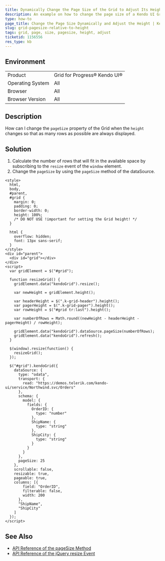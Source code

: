 ```yaml
---
title: Dynamically Change the Page Size of the Grid to Adjust Its Height
description: An example on how to change the page size of a Kendo UI Grid so that it displays as many rows as possible within the available height.
type: how-to
page_title: Change the Page Size Dynamically and Adjust the Height | Kendo UI Grid
slug: grid-pagesize-relative-to-height
tags: grid, page, size, pagesize, height, adjust
ticketid: 1156556
res_type: kb
---
```


## Environment

<table>
 <tr>
  <td>Product</td>
  <td>Grid for Progress® Kendo UI®</td>
 </tr>
 <tr>
  <td>Operating System</td>
  <td>All</td>
 </tr>
 <tr>
  <td>Browser</td>
  <td>All</td>
 </tr>
 <tr>
  <td>Browser Version</td>
  <td>All</td>
 </tr>
</table>

## Description

How can I change the `pageSize` property of the Grid when the `height` changes so that as many rows as possible are always displayed.

## Solution

1. Calculate the number of rows that will fit in the available space by subscribing to the `resize` event of the `window` element.
1. Change the `pageSize` by using the `pageSize` method of the dataSource.

```dojo
<style>
  html,
  body,
  #parent,
  #grid {
    margin: 0;
    padding: 0;
    border-width: 0;
    height: 100%;
    /* DO NOT USE !important for setting the Grid height! */
  }

  html {
    overflow: hidden;
    font: 13px sans-serif;
  }
</style>
<div id="parent">
  <div id="grid"></div>
</div>
<script>
  var gridElement = $("#grid");

  function resizeGrid() {
    gridElement.data("kendoGrid").resize();

    var newHeight = gridElement.height();

    var headerHeight = $(".k-grid-header").height();
    var pagerHeight = $(".k-grid-pager").height();
    var rowHeight = $("#grid tr:last").height();

    var numberOfRows = Math.round((newHeight - headerHeight - pagerHeight) / rowHeight);

    gridElement.data("kendoGrid").dataSource.pageSize(numberOfRows);
    gridElement.data("kendoGrid").refresh();
  }

  $(window).resize(function() {
    resizeGrid();
  });

  $("#grid").kendoGrid({
    dataSource: {
      type: "odata",
      transport: {
        read: "https://demos.telerik.com/kendo-ui/service/Northwind.svc/Orders"
      },
      schema: {
        model: {
          fields: {
            OrderID: {
              type: "number"
            },
            ShipName: {
              type: "string"
            },
            ShipCity: {
              type: "string"
            }
          }
        }
      },
      pageSize: 25
    },
    scrollable: false,
    resizable: true,
    pageable: true,
    columns: [{
        field: "OrderID",
        filterable: false,
        width: 200
      },
      "ShipName",
      "ShipCity"
    ]
  });
</script>
```

## See Also

* [API Reference of the pageSize Method](https://docs.telerik.com/kendo-ui/api/javascript/data/datasource/methods/pagesize)
* [API Reference of the jQuery resize Event](https://api.jquery.com/resize/)
